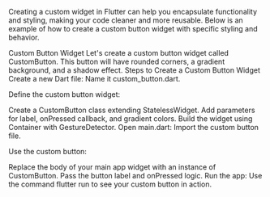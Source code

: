 Creating a custom widget in Flutter can help you encapsulate functionality and styling, making your code cleaner and more reusable. Below is an example of how to create a custom button widget with specific styling and behavior.

Custom Button Widget
Let's create a custom button widget called CustomButton. This button will have rounded corners, a gradient background, and a shadow effect.
Steps to Create a Custom Button Widget
Create a new Dart file: Name it custom_button.dart.

Define the custom button widget:

Create a CustomButton class extending StatelessWidget.
Add parameters for label, onPressed callback, and gradient colors.
Build the widget using Container with GestureDetector.
Open main.dart: Import the custom button file.

Use the custom button:

Replace the body of your main app widget with an instance of CustomButton.
Pass the button label and onPressed logic.
Run the app: Use the command flutter run to see your custom button in action.
